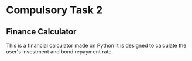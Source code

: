 # Compulsory Task 2 

## Finance Calculator 

This is a financial calculator made on Python
It is designed to calculate the user's investment and bond repayment rate.

##
